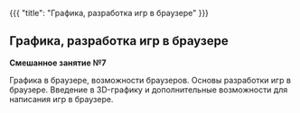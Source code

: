 {{{
	"title": "Графика, разработка игр в браузере"
}}}

## Графика, разработка игр в браузере
__Смешанное занятие №7__

Графика в браузере, возможности браузеров. Основы разработки игр в браузере. Введение в 3D-графику и дополнительные возможности для написания игр в браузере.
